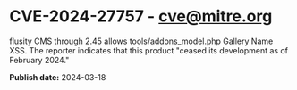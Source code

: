 # CVE-2024-27757 - cve@mitre.org

flusity CMS through 2.45 allows tools/addons_model.php Gallery Name XSS. The reporter indicates that this product "ceased its development as of February 2024."

**Publish date:** 2024-03-18
